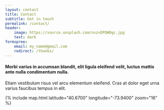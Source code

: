 ```yaml
---
layout: contact
title: Contact
subtitle: Get in touch
permalink: /contact/
header:
    image: https://source.unsplash.com/nvzvOPQW0gc.jpg
    text: dark
formspree:
    email: my_name@gmail.com
    redirect: /thanks/
---
```


#### Morbi varius in accumsan blandit, elit ligula eleifend velit, luctus mattis ante nulla condimentum nulla.

Etiam vestibulum risus vel arcu elementum eleifend. Cras at dolor eget urna varius faucibus tempus in elit.

{% include map.html latitude="40.6700" longitude="-73.9400" zoom="16" %}
